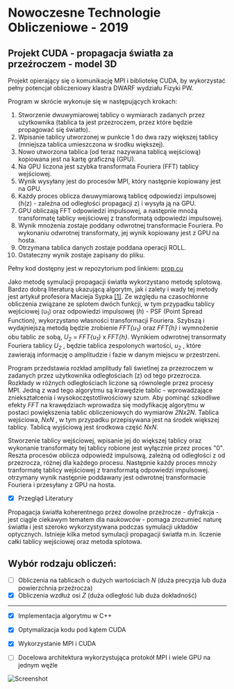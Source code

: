 # Nowoczesne Technologie Obliczeniowe - 2019
## Projekt CUDA - propagacja światła za przeźroczem - model 3D

Projekt opierający się o komunikację MPI i bibliotekę CUDA, by wykorzystać pełny potencjał obliczeniowy klastra DWARF wydziału Fizyki PW. <br />

Program w skrócie wykonuje się w następujących krokach:
1.  Stworzenie dwuwymiarowej tablicy o wymiarach zadanych przez użytkownika (tablica ta jest przezroczem, przez które będzie propagować się światło).
2.  Wpisanie tablicy utworzonej w punkcie 1 do dwa razy większej tablicy (mniejsza tablica umieszczona w środku większej).
3.  Nowo utworzona tablica (od teraz nazywana tablicą wejściową) kopiowana jest na kartę graficzną (GPU).
4.  Na GPU liczona jest szybka transformata Fouriera (FFT) tablicy wejściowej.
5.  Wynik wysyłany jest do procesów MPI, który następnie kopiowany jest na GPU.
6.  Każdy proces oblicza dwuwymiarową tablicę odpowiedzi impulsowej (h(z) - zależna od odległości propagacji z) i wysyła ją na GPU.
7.  GPU obliczają FFT odpowiedzi impulsowej, a następnie mnożą transformatę tablicy wejściowej z transformatą odpowiedzi impulsowej.
8.  Wynik mnożenia zostaje poddany odwrotnej transformacie Fouriera. Po wykonaniu odwrotnej transformaty, jej wynik kopiowany jest z GPU na hosta.
9.  Otrzymana tablica danych zostaje poddana operacji ROLL. 
10. Ostateczny wynik zostaje zapisany do pliku.

Pełny kod dostępny jest w repozytorium pod linkiem: [prop.cu](https://gitlab.com/SimonPW/nto-2019/blob/master/Propagation%20-%20C++%20&%20CUDA/prop.cu)

Jako metodę symulacji propagacji światła wykorzystano metodę splotową. Bardzo dobrą literaturą ukazującą algorytm, jak i zalety i wady tej metody jest artykuł profesora Macieja Sypka [[1]](https://gitlab.com/SimonPW/nto-2019/blob/master/B_01_199504_OptComm.PDF). Ze względu na czasochłonne obliczenia związane ze splotem dwóch funkcji, w tym przypadku tablicy wejściowej (u<sub>1</sub>) oraz odpowiedzi impulsowej (*h*) - PSF (Point Spread Function), wykorzystano własności transformacji Fouriera. Szybszą i wydajniejszą metodą będzie zrobienie *FFT{u<sub>1</sub>}* oraz *FFT{h}* i wymnożenie obu tablic ze sobą, *U<sub>2</sub>* = *FFT{u<sub>1</sub>}* x *FFT{h}*. Wynikiem odwrotnej transormaty Fouriera  tablicy *U<sub>2</sub>* , będzie tablica zespolonych wartości, *u<sub>2</sub>* , które zawierają informację o amplitudzie i fazie w danym miejscu w przestrzeni. <br />

Program przedstawia rozkład amplitudy fali świetlnej za przezroczem w zadanych przez użytkownika odległościach (z) od tego przezrocza. Rozkłady w różnych odległościach liczone są równolegle przez procesy MPI.
Jedną z wad tego algorytmu są krawędzie tablic - wprowadzające zniekształcenia i wysokoczęstotliwościowy szum. Aby pominąć szkodliwe efekty *FFT* na krawędziach wprowadza się modyfikację algorytmu w postaci powiększenia tablic obliczeniowych do wymiarów *2Nx2N*. Tablica wejściowa, *NxN* , w tym przypadku przepisywana jest na środek większej tablicy. Tablicą wyjściową jest środkowa część *NxN*.

Stworzenie tablicy wejściowej, wpisanie jej do większej tablicy oraz wykonanie transformaty tej tablicy robione jest wyłącznie przez proces "0". Reszta procesów oblicza odpowiedź impulsową, zależną od odległości z od przezrocza, różnej dla każdego procesu.
Następnie każdy proces mnoży tranformatę tablicy wejściowej z transformatą odpowiedzi impulsowej. otrzymany wynik następnie poddawany jest odwrotnej transformacie Fouriera i przesyłany z GPU na hosta.



* [x] Przegląd Literatury

Propagacja światła koherentnego przez dowolne przeźrocze - dyfrakcja - jest ciągle ciekawym tematem dla naukowców - pomaga zrozumieć naturę światła i jest szeroko wykorzystywana podczas symulacji układów optycznych. 
Istnieje kilka metod symulacji propagacji światła m.in. liczenie całki tablicy wejściowej oraz metoda splotowa.

## Wybór rodzaju obliczeń: 
* [ ] Obliczenia na tablicach o dużych wartościach *N* (duża precyzja lub duża powierzchnia przeźrocza)
* [x] Obliczenia wzdłuż osi *Z* (duża odległość lub duża dokładność)
____________________________________________________________________________________________________________

* [x] Implementacja algorytmu w C++

* [x] Optymalizacja kodu pod kątem CUDA

* [x] Wykorzystanie MPI i CUDA

* [ ] Docelowa architektura wykorzystująca protokół MPI i wiele GPU na jednym węźle



![Screenshot](https://gitlab.com/SimonPW/nto-2019/blob/master/Tablica_1024_Z_MPI.png)

